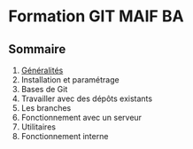 # Formation GIT MAIF BA
## Sommaire
1. [Généralités](Chapitre1-Généralités.md)
2. Installation et paramétrage
3. Bases de Git
4. Travailler avec des dépôts existants
5. Les branches
6. Fonctionnement avec un serveur
7. Utilitaires
8. Fonctionnement interne
